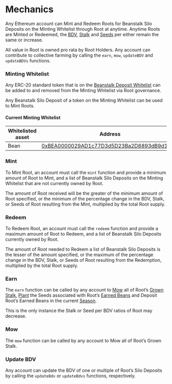 # Mechanics

Any Ethereum account can Mint and Redeem Roots for Beanstalk Silo Deposits on the Minting Whitelist through Root at anytime. Anytime Roots are Minted or Redeemed, the [BDV](https://docs.bean.money/almanac/protocol/glossary#bean-denominated-value), [Stalk](https://docs.bean.money/almanac/protocol/glossary#stalk) and [Seeds](https://docs.bean.money/almanac/protocol/glossary#seeds) per either remain the same or increase.&#x20;

All value in Root is owned pro rata by Root Holders. Any account can contribute to collective farming by calling the `earn`, `mow`, `updateBDV` and `updateBDVs` functions.

### Minting Whitelist

Any ERC-20 standard token that is on the [Beanstalk Deposit Whitelist](https://docs.bean.money/almanac/farm/silo#deposit-whitelist) can be added to and removed from the Minting Whitelist via Root governance.&#x20;

Any Beanstalk Silo Deposit of a token on the Minting Whitelist can be used to Mint Roots.

#### Current Minting Whitelist

| Whitelisted asset | Address                                                                                                               |
| ----------------- | --------------------------------------------------------------------------------------------------------------------- |
| Bean              | [0xBEA0000029AD1c77D3d5D23Ba2D8893dB9d1Efab](https://etherscan.io/address/0xBEA0000029AD1c77D3d5D23Ba2D8893dB9d1Efab) |

### Mint

To Mint Root, an account must call the `mint` function and provide a minimum amount of Root to Mint, and a list of Beanstalk Silo Deposits on the Minting Whitelist that are not currently owned by Root.

The amount of Root received will be the greater of the minimum amount of Root specified, or the minimum of the percentage change in the BDV, Stalk, or Seeds of Root resulting from the Mint, multiplied by the total Root supply.

### Redeem

To Redeem Root, an account must call the `redeem` function and provide a maximum amount of Root to Redeem, and a list of Beanstalk Silo Deposits currently owned by Root.

The amount of Root needed to Redeem a list of Beanstalk Silo Deposits is the lesser of the amount specified, or the maximum of the percentage change in the BDV, Stalk, or Seeds of Root resulting from the Redemption, multiplied by the total Root supply.

### Earn

The `earn` function can be called by any account to [Mow](https://docs.bean.money/almanac/protocol/glossary#mow) all of Root’s [Grown Stalk](https://docs.bean.money/almanac/protocol/glossary#grown-stalk), [Plant](https://docs.bean.money/almanac/protocol/glossary#plant) the Seeds associated with Root’s [Earned Beans](https://docs.bean.money/almanac/protocol/glossary#earned-beans) and Deposit Root’s Earned Beans in the current [Season](https://docs.bean.money/almanac/protocol/glossary#season).

This is the only instance the Stalk or Seed per BDV ratios of Root may decrease.

### Mow

The `mow` function can be called by any account to Mow all of Root’s Grown Stalk.

### Update BDV

Any account can update the BDV of one or multiple of Root’s Silo Deposits by calling the `updateBdv` or `updateBdvs` functions, respectively.
